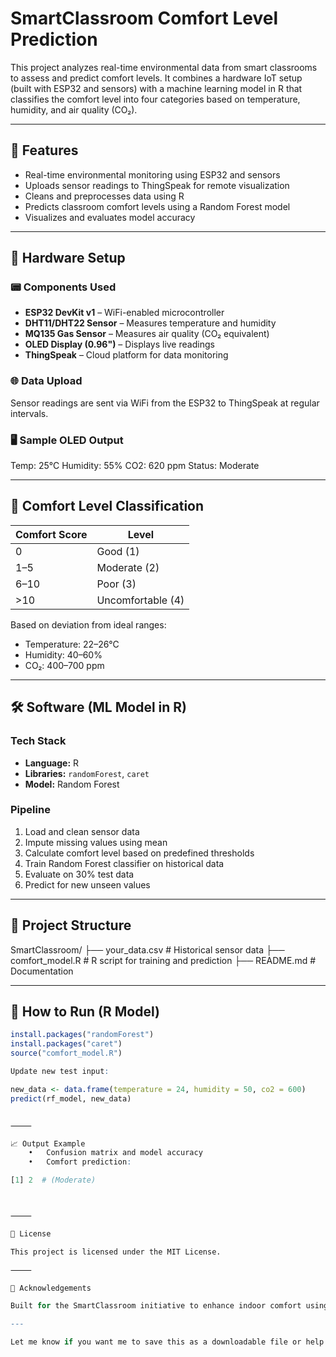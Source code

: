 # SmartClassroom Comfort Level Prediction

This project analyzes real-time environmental data from smart classrooms to assess and predict comfort levels. It combines a hardware IoT setup (built with ESP32 and sensors) with a machine learning model in R that classifies the comfort level into four categories based on temperature, humidity, and air quality (CO₂).

---

## 🚀 Features

- Real-time environmental monitoring using ESP32 and sensors
- Uploads sensor readings to ThingSpeak for remote visualization
- Cleans and preprocesses data using R
- Predicts classroom comfort levels using a Random Forest model
- Visualizes and evaluates model accuracy

---

## 🔧 Hardware Setup

### 📟 Components Used

- **ESP32 DevKit v1** – WiFi-enabled microcontroller
- **DHT11/DHT22 Sensor** – Measures temperature and humidity
- **MQ135 Gas Sensor** – Measures air quality (CO₂ equivalent)
- **OLED Display (0.96")** – Displays live readings
- **ThingSpeak** – Cloud platform for data monitoring

### 🌐 Data Upload

Sensor readings are sent via WiFi from the ESP32 to ThingSpeak at regular intervals.

### 🖥️ Sample OLED Output

Temp: 25°C
Humidity: 55%
CO2: 620 ppm
Status: Moderate

---

## 🧠 Comfort Level Classification

| Comfort Score | Level           |
|---------------|------------------|
| 0             | Good (1)         |
| 1–5           | Moderate (2)     |
| 6–10          | Poor (3)         |
| >10           | Uncomfortable (4)|

Based on deviation from ideal ranges:
- Temperature: 22–26°C
- Humidity: 40–60%
- CO₂: 400–700 ppm

---

## 🛠️ Software (ML Model in R)

### Tech Stack

- **Language:** R
- **Libraries:** `randomForest`, `caret`
- **Model:** Random Forest

### Pipeline

1. Load and clean sensor data
2. Impute missing values using mean
3. Calculate comfort level based on predefined thresholds
4. Train Random Forest classifier on historical data
5. Evaluate on 30% test data
6. Predict for new unseen values

---

## 📂 Project Structure

SmartClassroom/
├── your_data.csv          # Historical sensor data
├── comfort_model.R        # R script for training and prediction
├── README.md              # Documentation

---

## 🧪 How to Run (R Model)

```r
install.packages("randomForest")
install.packages("caret")
source("comfort_model.R")

Update new test input:

new_data <- data.frame(temperature = 24, humidity = 50, co2 = 600)
predict(rf_model, new_data)


⸻

📈 Output Example
	•	Confusion matrix and model accuracy
	•	Comfort prediction:

[1] 2  # (Moderate)



⸻

📄 License

This project is licensed under the MIT License.

⸻

🙌 Acknowledgements

Built for the SmartClassroom initiative to enhance indoor comfort using IoT, sensors, and AI. Real-time monitoring powered by ESP32 and ThingSpeak. Predictive modeling by Random Forest in R.

---

Let me know if you want me to save this as a downloadable file or help you add it directly to your GitHub repo!
